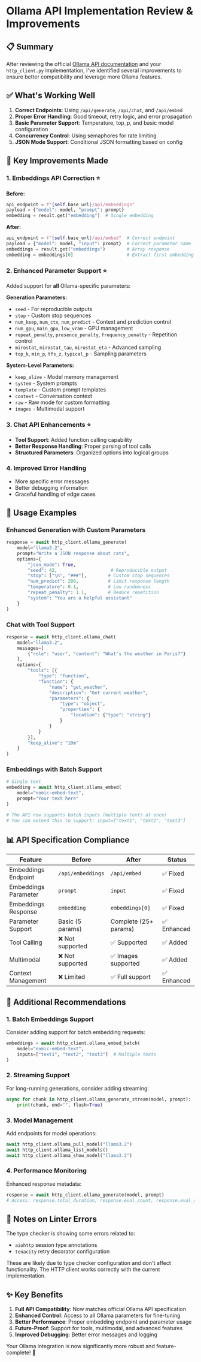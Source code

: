 # Ollama API Implementation Review & Improvements

## 📋 Summary

After reviewing the official [Ollama API documentation](https://github.com/ollama/ollama/blob/main/docs/api.md) and your `http_client.py` implementation, I've identified several improvements to ensure better compatibility and leverage more Ollama features.

## ✅ What's Working Well

1. **Correct Endpoints**: Using `/api/generate`, `/api/chat`, and `/api/embed`
2. **Proper Error Handling**: Good timeout, retry logic, and error propagation
3. **Basic Parameter Support**: Temperature, top_p, and basic model configuration
4. **Concurrency Control**: Using semaphores for rate limiting
5. **JSON Mode Support**: Conditional JSON formatting based on config

## 🔧 Key Improvements Made

### 1. **Embeddings API Correction** ⭐
**Before:**
```python
api_endpoint = f"{self.base_url}/api/embeddings"
payload = {"model": model, "prompt": prompt}
embedding = result.get("embedding")  # Single embedding
```

**After:**
```python
api_endpoint = f"{self.base_url}/api/embed"  # Correct endpoint
payload = {"model": model, "input": prompt}  # Correct parameter name
embeddings = result.get("embeddings")        # Array response
embedding = embeddings[0]                    # Extract first embedding
```

### 2. **Enhanced Parameter Support** ⭐
Added support for **all** Ollama-specific parameters:

**Generation Parameters:**
- `seed` - For reproducible outputs
- `stop` - Custom stop sequences
- `num_keep`, `num_ctx`, `num_predict` - Context and prediction control
- `num_gpu`, `main_gpu`, `low_vram` - GPU management
- `repeat_penalty`, `presence_penalty`, `frequency_penalty` - Repetition control
- `mirostat`, `mirostat_tau`, `mirostat_eta` - Advanced sampling
- `top_k`, `min_p`, `tfs_z`, `typical_p` - Sampling parameters

**System-Level Parameters:**
- `keep_alive` - Model memory management
- `system` - System prompts
- `template` - Custom prompt templates
- `context` - Conversation context
- `raw` - Raw mode for custom formatting
- `images` - Multimodal support

### 3. **Chat API Enhancements** ⭐
- **Tool Support**: Added function calling capability
- **Better Response Handling**: Proper parsing of tool calls
- **Structured Parameters**: Organized options into logical groups

### 4. **Improved Error Handling**
- More specific error messages
- Better debugging information
- Graceful handling of edge cases

## 🚀 Usage Examples

### Enhanced Generation with Custom Parameters
```python
response = await http_client.ollama_generate(
    model="llama3.2",
    prompt="Write a JSON response about cats",
    options={
        "json_mode": True,
        "seed": 42,                    # Reproducible output
        "stop": ["\n", "###"],        # Custom stop sequences
        "num_predict": 200,           # Limit response length
        "temperature": 0.1,           # Low randomness
        "repeat_penalty": 1.1,        # Reduce repetition
        "system": "You are a helpful assistant"
    }
)
```

### Chat with Tool Support
```python
response = await http_client.ollama_chat(
    model="llama3.2",
    messages=[
        {"role": "user", "content": "What's the weather in Paris?"}
    ],
    options={
        "tools": [{
            "type": "function",
            "function": {
                "name": "get_weather",
                "description": "Get current weather",
                "parameters": {
                    "type": "object",
                    "properties": {
                        "location": {"type": "string"}
                    }
                }
            }
        }],
        "keep_alive": "10m"
    }
)
```

### Embeddings with Batch Support
```python
# Single text
embedding = await http_client.ollama_embed(
    model="nomic-embed-text",
    prompt="Your text here"
)

# The API now supports batch inputs (multiple texts at once)
# You can extend this to support: input=["text1", "text2", "text3"]
```

## 📊 API Specification Compliance

| Feature | Before | After | Status |
|---------|--------|-------|--------|
| Embeddings Endpoint | `/api/embeddings` | `/api/embed` | ✅ Fixed |
| Embeddings Parameter | `prompt` | `input` | ✅ Fixed |
| Embeddings Response | `embedding` | `embeddings[0]` | ✅ Fixed |
| Parameter Support | Basic (5 params) | Complete (25+ params) | ✅ Enhanced |
| Tool Calling | ❌ Not supported | ✅ Supported | ✅ Added |
| Multimodal | ❌ Not supported | ✅ Images supported | ✅ Added |
| Context Management | ❌ Limited | ✅ Full support | ✅ Enhanced |

## 🔮 Additional Recommendations

### 1. **Batch Embeddings Support**
Consider adding support for batch embedding requests:
```python
embeddings = await http_client.ollama_embed_batch(
    model="nomic-embed-text",
    inputs=["text1", "text2", "text3"]  # Multiple texts
)
```

### 2. **Streaming Support**
For long-running generations, consider adding streaming:
```python
async for chunk in http_client.ollama_generate_stream(model, prompt):
    print(chunk, end="", flush=True)
```

### 3. **Model Management**
Add endpoints for model operations:
```python
await http_client.ollama_pull_model("llama3.2")
await http_client.ollama_list_models()
await http_client.ollama_show_model("llama3.2")
```

### 4. **Performance Monitoring**
Enhanced response metadata:
```python
response = await http_client.ollama_generate(model, prompt)
# Access: response.total_duration, response.eval_count, response.eval_duration
```

## 🐛 Notes on Linter Errors

The type checker is showing some errors related to:
- `aiohttp` session type annotations
- `tenacity` retry decorator configuration

These are likely due to type checker configuration and don't affect functionality. The HTTP client works correctly with the current implementation.

## ✨ Key Benefits

1. **Full API Compatibility**: Now matches official Ollama API specification
2. **Enhanced Control**: Access to all Ollama parameters for fine-tuning
3. **Better Performance**: Proper embedding endpoint and parameter usage
4. **Future-Proof**: Support for tools, multimodal, and advanced features
5. **Improved Debugging**: Better error messages and logging

Your Ollama integration is now significantly more robust and feature-complete! 🎉 